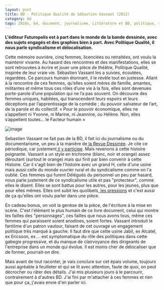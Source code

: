 ```yaml
---
layout: post
title: BD - Politique Qualité de Sébastien Vassant (2012)
category: bd
tags: 2010s, bd, document, journalisme, Littérature et BD, politique, syndicalisme
---
```

**L'éditeur Futuropolis est à part dans le monde de la bande dessinée, avec des sujets engagés et des graphies bien à part. Avec Politique Qualité, il nous parle syndicalisme et délocalisation.**

Cette mémoire ouvrière, cinq femmes, licenciées ou retraitées, ont voulu la maintenir vivante. Au hasard des rencontres et des manifestations, elles se sont retrouvées à écrire et jouer une pièce de théâtre, Politique Qualité, inspirée de leur vraie vie. Sébastien Vassant les a suivies, écoutées, regardées. Ce parcours humain étonnant, il le révèle tout en justesse. Allant à la rencontre de ces femmes, qu’elles soient mères de famille, amantes, militantes et même tous ces rôles d’une vie à la fois, elles sont devenues porte-parole d’une population qui ne l’a pas souvent. On découvre des femmes uniques, habitées, qui transcendent leurs espoirs et leurs déceptions par l’apprentissage de la comédie ; du pouvoir salvateur de l’art, de la parole et du collectif. « Pour le pouvoir économique, elles ne s’appellent ni Yvonne, ni Marine, ni Jeannine, ou Hélène. Non, elles s’appellent toutes… le Facteur humain »

![image](https://filedn.eu/llqi9IBxlYouGRXYG2xlROb/img/2017/politiqueq.jpg)

Sebastien Vassant ne fait pas de la BD, il fait ici du journalisme ou du documentarisme, un peu à la manière de<a href="https://cheziceman.wordpress.com/2013/01/16/information-un-autre-journalisme-est-il-possible/"> la Revue Dessinée</a>. Je cite ce périodique, car justement<a href="https://cheziceman.wordpress.com/2014/01/28/bd-journalisme-la-revue-dessinee-une-actualite-bien-illustree/"> il y participe</a>. Mais revenons à cette histoire poignante. Vassant a un style en trichrome (blanc, noir et orange) assez déroutant (surtout le orange) mais qui finit par bien convenir à cette Histoire. Car il s'agit bien de l'histoire avec un grand H, celle d'une usine mais aussi celle du monde ouvrier rural et du syndicalisme comme on l'a oublié. Ces femmes qui furent Délégués du personnel un peu par hasard, nous parle justement de ce syndicalisme utile et pas "protecteur", comme elles le disent. Elles se sont battus pour les autres, pour les jeunes, plus que pour elles mêmes. Elles ont subit les quolibets,<a href="https://cheziceman.wordpress.com/2017/04/18/cinema-carole-matthieu-de-louis-julien-petit-2016/"> les pressions</a> et c'est aussi de ça qu'elles ont voulu parler dans une pièce.

En cadeau bonus, on voit la genèse de la pièce, de l'écriture à la mise en scène. C'est l'élément le plus humain de ce livre document, celui qui montre les failles des "personnages", ces failles que nous avons tous, même ces femmes qui paraissent soient anodines, soient fortes. Vassant introduit le fantôme d'un patron vautour, faisant de cet ouvrage un engagement politique très marqué à gauche. Il faut dire que cette usine Jabil, ex Alcatel, ex Ericsson, ex.... est symptomatique du rôle des politiques dans cette gabegie progressive, et du manque de clairvoyance des dirigeants de l'entreprise dans un monde qui évolue. Il est moins cher de délocaliser que de former, pourrait-on dire.

Mais avant de tout raconter, je vais conclure sur cet épais volume, toujours aussi agréable à feuilleter et qui se lit avec attention, faute de quoi, on peut décrocher ou râter des détails. J'ai mis plusieurs jours à le parcourir, contrairement à d'autres BD. J'ai fini par m'attacher à ces femmes et rien que pour ça, j'avais envie d'en parler ici.
